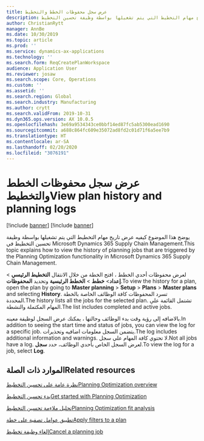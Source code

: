 ```yaml
---
title: عرض سجل محفوظات الخطط والتخطيط
description: يوضح هذا الموضوع كيفيه عرض تاريخ مهام التخطيط التي يتم تشغيلها بواسطة وظيفة تحسين التخطيط.
author: ChristianRytt
manager: AnnBe
ms.date: 10/30/2019
ms.topic: article
ms.prod: ''
ms.service: dynamics-ax-applications
ms.technology: ''
ms.search.form: ReqCreatePlanWorkspace
audience: Application User
ms.reviewer: josaw
ms.search.scope: Core, Operations
ms.custom: ''
ms.assetid: ''
ms.search.region: Global
ms.search.industry: Manufacturing
ms.author: crytt
ms.search.validFrom: 2019-10-31
ms.dyn365.ops.version: AX 10.0.5
ms.openlocfilehash: 3e69a9534343ce0bbf14ed87fc5ab5300ead1690
ms.sourcegitcommit: a688c864fc609e35072ad8fd2c01d71f6a5ee7b9
ms.translationtype: HT
ms.contentlocale: ar-SA
ms.lasthandoff: 02/20/2020
ms.locfileid: "3076191"
---
```

# <a name="view-plan-history-and-planning-logs"></a><span data-ttu-id="4c05c-103">عرض سجل محفوظات الخطط والتخطيط</span><span class="sxs-lookup"><span data-stu-id="4c05c-103">View plan history and planning logs</span></span>

[!include [banner](../../includes/preview-banner.md)]
[!include [banner](../../includes/banner.md)]

<span data-ttu-id="4c05c-104">يوضح هذا الموضوع كيفيه عرض تاريخ مهام التخطيط التي يتم تشغيلها بواسطة وظيفة تحسين التخطيط في Microsoft Dynamics 365 Supply Chain Management.</span><span class="sxs-lookup"><span data-stu-id="4c05c-104">This topic explains how to view the history of planning jobs that are triggered by the Planning Optimization functionality in Microsoft Dynamics 365 Supply Chain Management.</span></span>

<span data-ttu-id="4c05c-105">لعرض محفوظات أحدي الخطط ، افتح الخطة من خلال الانتقال **التخطيط الرئيسي** \> **إعداد**\> **خطط** \> **الخطط الرئيسية** وتحديد **المحفوظات**.</span><span class="sxs-lookup"><span data-stu-id="4c05c-105">To view the history for a plan, open the plan by going to **Master planning** \> **Setup** \> **Plans** \> **Master plans** and selecting **History**.</span></span> <span data-ttu-id="4c05c-106">تسرد المحفوظات كافة الوظائف الخاصة بالخطة المحددة.</span><span class="sxs-lookup"><span data-stu-id="4c05c-106">The history lists all the jobs for the selected plan.</span></span> <span data-ttu-id="4c05c-107">تشتمل القائمة علي المهام المكتملة والنشطة.</span><span class="sxs-lookup"><span data-stu-id="4c05c-107">The list includes completed and active jobs.</span></span>

<span data-ttu-id="4c05c-108">بالاضافه إلى رؤية وقت بدء الوظائف وحالتها ، يمكنك عرض السجل لوظيفة معينه.</span><span class="sxs-lookup"><span data-stu-id="4c05c-108">In addition to seeing the start time and status of jobs, you can view the log for a specific job.</span></span> <span data-ttu-id="4c05c-109">يتضمن السجل معلومات اضافيه وتحذيرات.</span><span class="sxs-lookup"><span data-stu-id="4c05c-109">The log includes additional information and warnings.</span></span> <span data-ttu-id="4c05c-110">لا تحتوي كافة المهام علي سجل.</span><span class="sxs-lookup"><span data-stu-id="4c05c-110">Not all jobs have a log.</span></span> <span data-ttu-id="4c05c-111">لعرض السجل الخاص بأحدي الوظائف، حدد **سجل**.</span><span class="sxs-lookup"><span data-stu-id="4c05c-111">To view the log for a job, select **Log**.</span></span>

## <a name="related-resources"></a><span data-ttu-id="4c05c-112">الموارد ذات الصلة</span><span class="sxs-lookup"><span data-stu-id="4c05c-112">Related resources</span></span>

[<span data-ttu-id="4c05c-113">نظرة عامة على تحسين التخطيط‬</span><span class="sxs-lookup"><span data-stu-id="4c05c-113">Planning Optimization overview</span></span>](planning-optimization-overview.md)

[<span data-ttu-id="4c05c-114">بدء تحسين التخطيط</span><span class="sxs-lookup"><span data-stu-id="4c05c-114">Get started with Planning Optimization</span></span>](get-started.md)

[<span data-ttu-id="4c05c-115">تحليل ملاءمة تحسين التخطيط</span><span class="sxs-lookup"><span data-stu-id="4c05c-115">Planning Optimization fit analysis</span></span>](planning-optimization-fit-analysis.md)

[<span data-ttu-id="4c05c-116">تطبيق عوامل تصفية على خطة</span><span class="sxs-lookup"><span data-stu-id="4c05c-116">Apply filters to a plan</span></span>](plan-filters.md)

[<span data-ttu-id="4c05c-117">إلغاء وظيفة تخطيط</span><span class="sxs-lookup"><span data-stu-id="4c05c-117">Cancel a planning job</span></span>](cancel-planning-job.md)
